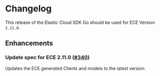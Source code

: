 # Changelog

This release of the Elastic Cloud SDK Go should be used for ECE Version `2.11.0`.

## Enhancements

### Update spec for ECE 2.11.0 ([#340](https://github.com/elastic/cloud-sdk-go/issues/340))

Updates the ECE generated Clients and models to the latest version.

